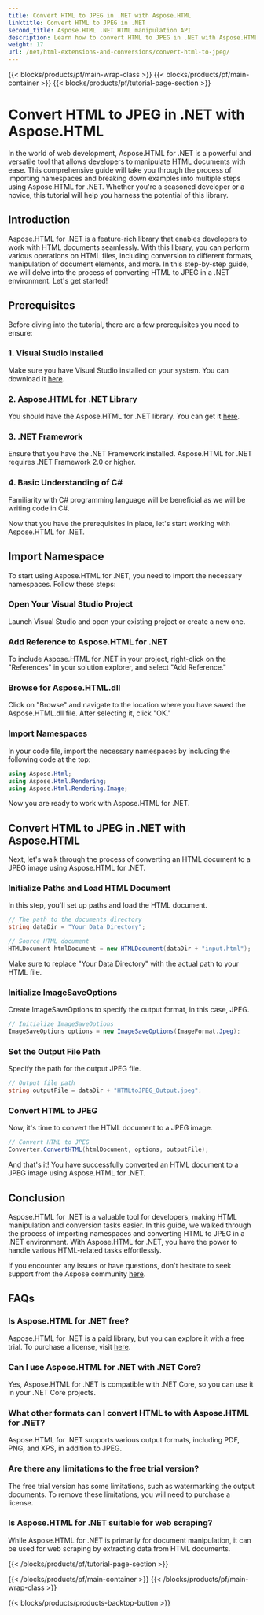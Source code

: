 ```yaml
---
title: Convert HTML to JPEG in .NET with Aspose.HTML
linktitle: Convert HTML to JPEG in .NET
second_title: Aspose.HTML .NET HTML manipulation API
description: Learn how to convert HTML to JPEG in .NET with Aspose.HTML for .NET. A step-by-step guide to harnessing the power of Aspose.HTML for .NET.
weight: 17
url: /net/html-extensions-and-conversions/convert-html-to-jpeg/
---
```


{{< blocks/products/pf/main-wrap-class >}}
{{< blocks/products/pf/main-container >}}
{{< blocks/products/pf/tutorial-page-section >}}

# Convert HTML to JPEG in .NET with Aspose.HTML


In the world of web development, Aspose.HTML for .NET is a powerful and versatile tool that allows developers to manipulate HTML documents with ease. This comprehensive guide will take you through the process of importing namespaces and breaking down examples into multiple steps using Aspose.HTML for .NET. Whether you're a seasoned developer or a novice, this tutorial will help you harness the potential of this library.

## Introduction

Aspose.HTML for .NET is a feature-rich library that enables developers to work with HTML documents seamlessly. With this library, you can perform various operations on HTML files, including conversion to different formats, manipulation of document elements, and more. In this step-by-step guide, we will delve into the process of converting HTML to JPEG in a .NET environment. Let's get started!

## Prerequisites

Before diving into the tutorial, there are a few prerequisites you need to ensure:

### 1. Visual Studio Installed
Make sure you have Visual Studio installed on your system. You can download it [here](https://visualstudio.microsoft.com/downloads/).

### 2. Aspose.HTML for .NET Library
You should have the Aspose.HTML for .NET library. You can get it [here](https://releases.aspose.com/html/net/).

### 3. .NET Framework
Ensure that you have the .NET Framework installed. Aspose.HTML for .NET requires .NET Framework 2.0 or higher.

### 4. Basic Understanding of C#
Familiarity with C# programming language will be beneficial as we will be writing code in C#.

Now that you have the prerequisites in place, let's start working with Aspose.HTML for .NET.

## Import Namespace

To start using Aspose.HTML for .NET, you need to import the necessary namespaces. Follow these steps:

### Open Your Visual Studio Project

Launch Visual Studio and open your existing project or create a new one.

### Add Reference to Aspose.HTML for .NET

To include Aspose.HTML for .NET in your project, right-click on the "References" in your solution explorer, and select "Add Reference."

### Browse for Aspose.HTML.dll

Click on "Browse" and navigate to the location where you have saved the Aspose.HTML.dll file. After selecting it, click "OK."

### Import Namespaces

In your code file, import the necessary namespaces by including the following code at the top:

```csharp
using Aspose.Html;
using Aspose.Html.Rendering;
using Aspose.Html.Rendering.Image;
```

Now you are ready to work with Aspose.HTML for .NET.

## Convert HTML to JPEG in .NET with Aspose.HTML

Next, let's walk through the process of converting an HTML document to a JPEG image using Aspose.HTML for .NET.

### Initialize Paths and Load HTML Document

In this step, you'll set up paths and load the HTML document.

```csharp
// The path to the documents directory
string dataDir = "Your Data Directory";

// Source HTML document  
HTMLDocument htmlDocument = new HTMLDocument(dataDir + "input.html");
```

Make sure to replace "Your Data Directory" with the actual path to your HTML file.

### Initialize ImageSaveOptions

Create ImageSaveOptions to specify the output format, in this case, JPEG.

```csharp
// Initialize ImageSaveOptions 
ImageSaveOptions options = new ImageSaveOptions(ImageFormat.Jpeg);
```

### Set the Output File Path

Specify the path for the output JPEG file.

```csharp
// Output file path 
string outputFile = dataDir + "HTMLtoJPEG_Output.jpeg";
```

### Convert HTML to JPEG

Now, it's time to convert the HTML document to a JPEG image.

```csharp
// Convert HTML to JPEG
Converter.ConvertHTML(htmlDocument, options, outputFile);
```

And that's it! You have successfully converted an HTML document to a JPEG image using Aspose.HTML for .NET.

## Conclusion

Aspose.HTML for .NET is a valuable tool for developers, making HTML manipulation and conversion tasks easier. In this guide, we walked through the process of importing namespaces and converting HTML to JPEG in a .NET environment. With Aspose.HTML for .NET, you have the power to handle various HTML-related tasks effortlessly.

If you encounter any issues or have questions, don't hesitate to seek support from the Aspose community [here](https://forum.aspose.com/).

## FAQs

### Is Aspose.HTML for .NET free?
   Aspose.HTML for .NET is a paid library, but you can explore it with a free trial. To purchase a license, visit [here](https://purchase.aspose.com/buy).

### Can I use Aspose.HTML for .NET with .NET Core?
   Yes, Aspose.HTML for .NET is compatible with .NET Core, so you can use it in your .NET Core projects.

### What other formats can I convert HTML to with Aspose.HTML for .NET?
   Aspose.HTML for .NET supports various output formats, including PDF, PNG, and XPS, in addition to JPEG.

### Are there any limitations to the free trial version?
   The free trial version has some limitations, such as watermarking the output documents. To remove these limitations, you will need to purchase a license.

### Is Aspose.HTML for .NET suitable for web scraping?
   While Aspose.HTML for .NET is primarily for document manipulation, it can be used for web scraping by extracting data from HTML documents.

{{< /blocks/products/pf/tutorial-page-section >}}

{{< /blocks/products/pf/main-container >}}
{{< /blocks/products/pf/main-wrap-class >}}

{{< blocks/products/products-backtop-button >}}
